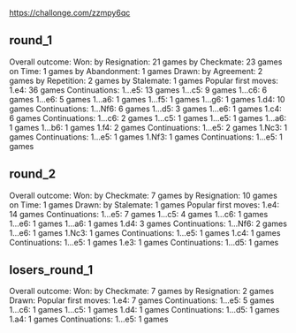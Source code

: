 https://challonge.com/zzmpy6qc


round_1
---------------------------------------
Overall outcome:
    Won:
        by Resignation: 21 games
        by Checkmate: 23 games
        on Time: 1 games
        by Abandonment: 1 games
    Drawn:
        by Agreement: 2 games
        by Repetition: 2 games
        by Stalemate: 1 games
Popular first moves:
    1.e4: 36 games
        Continuations:
            1...e5: 13 games
            1...c5: 9 games
            1...c6: 6 games
            1...e6: 5 games
            1...a6: 1 games
            1...f5: 1 games
            1...g6: 1 games
    1.d4: 10 games
        Continuations:
            1...Nf6: 6 games
            1...d5: 3 games
            1...e6: 1 games
    1.c4: 6 games
        Continuations:
            1...c6: 2 games
            1...c5: 1 games
            1...e5: 1 games
            1...a6: 1 games
            1...b6: 1 games
    1.f4: 2 games
        Continuations:
            1...e5: 2 games
    1.Nc3: 1 games
        Continuations:
            1...e5: 1 games
    1.Nf3: 1 games
        Continuations:
            1...e5: 1 games


round_2
---------------------------------------
Overall outcome:
    Won:
        by Checkmate: 7 games
        by Resignation: 10 games
        on Time: 1 games
    Drawn:
        by Stalemate: 1 games
Popular first moves:
    1.e4: 14 games
        Continuations:
            1...e5: 7 games
            1...c5: 4 games
            1...c6: 1 games
            1...e6: 1 games
            1...a6: 1 games
    1.d4: 3 games
        Continuations:
            1...Nf6: 2 games
            1...e6: 1 games
    1.Nc3: 1 games
        Continuations:
            1...e5: 1 games
    1.c4: 1 games
        Continuations:
            1...e5: 1 games
    1.e3: 1 games
        Continuations:
            1...d5: 1 games


losers_round_1
---------------------------------------
Overall outcome:
    Won:
        by Checkmate: 7 games
        by Resignation: 2 games
    Drawn:
Popular first moves:
    1.e4: 7 games
        Continuations:
            1...e5: 5 games
            1...c6: 1 games
            1...c5: 1 games
    1.d4: 1 games
        Continuations:
            1...d5: 1 games
    1.a4: 1 games
        Continuations:
            1...e5: 1 games
